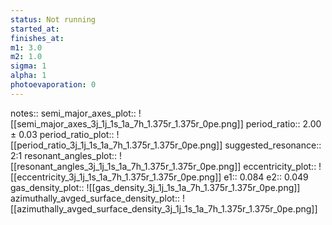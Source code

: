 ```yaml
---
status: Not running
started_at:
finishes_at:
m1: 3.0
m2: 1.0
sigma: 1
alpha: 1
photoevaporation: 0
---
```


notes::
semi_major_axes_plot:: ![[semi_major_axes_3j_1j_1s_1a_7h_1.375r_1.375r_0pe.png]]
period_ratio:: 2.00 ± 0.03
period_ratio_plot:: ![[period_ratio_3j_1j_1s_1a_7h_1.375r_1.375r_0pe.png]]
suggested_resonance:: 2:1
resonant_angles_plot:: ![[resonant_angles_3j_1j_1s_1a_7h_1.375r_1.375r_0pe.png]]
eccentricity_plot:: ![[eccentricity_3j_1j_1s_1a_7h_1.375r_1.375r_0pe.png]]
e1:: 0.084
e2:: 0.049
gas_density_plot:: ![[gas_density_3j_1j_1s_1a_7h_1.375r_1.375r_0pe.png]]
azimuthally_avged_surface_density_plot:: ![[azimuthally_avged_surface_density_3j_1j_1s_1a_7h_1.375r_1.375r_0pe.png]]
